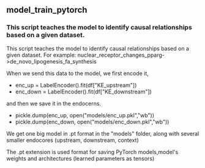 ## model_train_pytorch
###  This script teaches the model to identify causal relationships based on a given dataset. 
This script teaches the model to identify causal relationships based on a given dataset. For example:
nuclear_receptor_changes_pparg->de_novo_lipogenesis_fa_synthesis

When we send this data to the model, we first encode it,
- enc_up = LabelEncoder().fit(df["KE_upstream"])
- enc_down = LabelEncoder().fit(df["KE_downstream"])

and then we save it in the endocerns.

- pickle.dump(enc_up, open("models/enc_up.pkl","wb"))
- pickle.dump(enc_down, open("models/enc_down.pkl","wb"))


We get one big model in .pt format in the "models" folder, 
along with several smaller endocores (upstream, downstream, context)

The .pt extension is  used format for saving PyTorch models,model's
weights and architectures (learned parameters as tensors)
